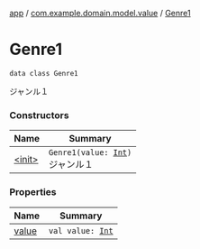[app](../../index.md) / [com.example.domain.model.value](../index.md) / [Genre1](./index.md)

# Genre1

`data class Genre1`

ジャンル１

### Constructors

| Name | Summary |
|---|---|
| [&lt;init&gt;](-init-.md) | `Genre1(value: `[`Int`](https://kotlinlang.org/api/latest/jvm/stdlib/kotlin/-int/index.html)`)`<br>ジャンル１ |

### Properties

| Name | Summary |
|---|---|
| [value](value.md) | `val value: `[`Int`](https://kotlinlang.org/api/latest/jvm/stdlib/kotlin/-int/index.html) |
